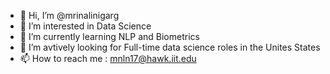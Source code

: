 - 👋 Hi, I’m @mrinalinigarg
- 👀 I’m interested in Data Science
- 🌱 I’m currently learning NLP and Biometrics
- 💞️ I’m avtively looking for Full-time data science roles in the Unites States
- 📫 How to reach me : mnln17@hawk.iit.edu 

<!---
mrinalinigarg/mrinalinigarg is a ✨ special ✨ repository because its `README.md` (this file) appears on your GitHub profile.
You can click the Preview link to take a look at your changes.
--->
